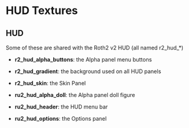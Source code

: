 # HUD Textures

## HUD

Some of these are shared with the Roth2 v2 HUD (all named r2_hud_*)

* **r2_hud_alpha_buttons**: the Alpha panel menu buttons

* **r2_hud_gradient**: the background used on all HUD panels

* **r2_hud_skin**: the Skin Panel

* **ru2_hud_alpha_doll**: the Alpha panel doll figure

* **ru2_hud_header**: the HUD menu bar

* **ru2_hud_options**: the Options panel
